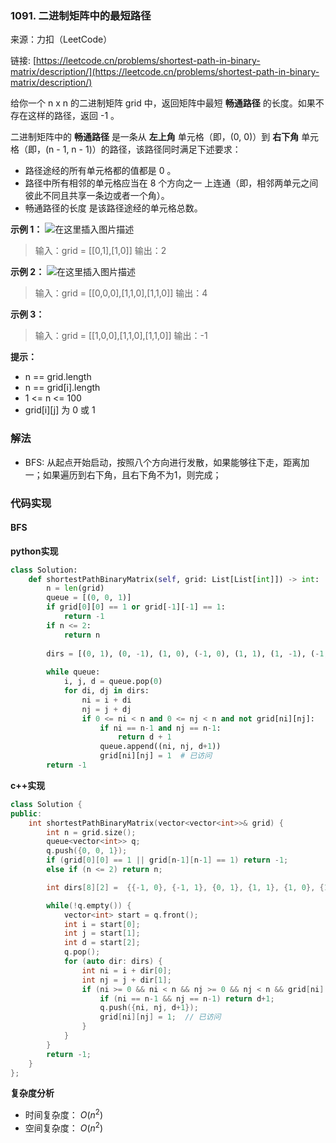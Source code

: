 ### 1091. 二进制矩阵中的最短路径
来源：力扣（LeetCode）

链接: [https://leetcode.cn/problems/shortest-path-in-binary-matrix/description/](https://leetcode.cn/problems/shortest-path-in-binary-matrix/description/)

给你一个 n x n 的二进制矩阵 grid 中，返回矩阵中最短 **畅通路径** 的长度。如果不存在这样的路径，返回 -1 。

二进制矩阵中的 **畅通路径** 是一条从 **左上角** 单元格（即，(0, 0)）到 **右下角** 单元格（即，(n - 1, n - 1)）的路径，该路径同时满足下述要求：
* 路径途经的所有单元格都的值都是 0 。
* 路径中所有相邻的单元格应当在 8 个方向之一 上连通（即，相邻两单元之间彼此不同且共享一条边或者一个角）。
* 畅通路径的长度 是该路径途经的单元格总数。

**示例 1：**
![在这里插入图片描述](https://img-blog.csdnimg.cn/4833dc6f6bca4c8eaaf2395548ca3c9a.png)
> 输入：grid = [[0,1],[1,0]]
> 输出：2

**示例 2：**
![在这里插入图片描述](https://img-blog.csdnimg.cn/e037e89189ab4bf4a8acd966e439f2f4.png)

> 输入：grid = [[0,0,0],[1,1,0],[1,1,0]]
> 输出：4

**示例 3：**

> 输入：grid = [[1,0,0],[1,1,0],[1,1,0]]
> 输出：-1


**提示：**
* n == grid.length
* n == grid[i].length
* 1 <= n <= 100
* grid[i][j] 为 0 或 1

### 解法
* BFS: 从起点开始启动，按照八个方向进行发散，如果能够往下走，距离加一；如果遍历到右下角，且右下角不为1，则完成；

### 代码实现
#### BFS
**python实现**
```python
class Solution:
    def shortestPathBinaryMatrix(self, grid: List[List[int]]) -> int:
        n = len(grid)
        queue = [(0, 0, 1)]
        if grid[0][0] == 1 or grid[-1][-1] == 1:
            return -1
        if n <= 2:
            return n
        
        dirs = [(0, 1), (0, -1), (1, 0), (-1, 0), (1, 1), (1, -1), (-1, 1), (-1, -1)]
        
        while queue:
            i, j, d = queue.pop(0)
            for di, dj in dirs:
                ni = i + di
                nj = j + dj
                if 0 <= ni < n and 0 <= nj < n and not grid[ni][nj]:
                    if ni == n-1 and nj == n-1:
                        return d + 1
                    queue.append((ni, nj, d+1))
                    grid[ni][nj] = 1  # 已访问
        return -1
```


**c++实现**
```cpp
class Solution {
public:
    int shortestPathBinaryMatrix(vector<vector<int>>& grid) {
        int n = grid.size();
        queue<vector<int>> q;
        q.push({0, 0, 1});
        if (grid[0][0] == 1 || grid[n-1][n-1] == 1) return -1;
        else if (n <= 2) return n;

        int dirs[8][2] =  {{-1, 0}, {-1, 1}, {0, 1}, {1, 1}, {1, 0}, {1, -1}, {0, -1}, {-1, -1}};

        while(!q.empty()) {
            vector<int> start = q.front();
            int i = start[0];
            int j = start[1];
            int d = start[2];
            q.pop();
            for (auto dir: dirs) {
                int ni = i + dir[0];
                int nj = j + dir[1];
                if (ni >= 0 && ni < n && nj >= 0 && nj < n && grid[ni][nj]==0){
                    if (ni == n-1 && nj == n-1) return d+1;
                    q.push({ni, nj, d+1});
                    grid[ni][nj] = 1;  // 已访问
                }
            }
        }
        return -1;
    }
};
```

**复杂度分析**
* 时间复杂度： $O(n^2)$ 
* 空间复杂度： $O(n^2)$  